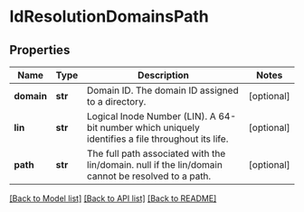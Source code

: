 # IdResolutionDomainsPath

## Properties
Name | Type | Description | Notes
------------ | ------------- | ------------- | -------------
**domain** | **str** | Domain ID. The domain ID assigned to a directory. | [optional] 
**lin** | **str** | Logical Inode Number (LIN). A 64-bit number which uniquely identifies a file throughout its life. | [optional] 
**path** | **str** | The full path associated with the lin/domain. null if the lin/domain cannot be resolved to a path. | [optional] 

[[Back to Model list]](../README.md#documentation-for-models) [[Back to API list]](../README.md#documentation-for-api-endpoints) [[Back to README]](../README.md)


